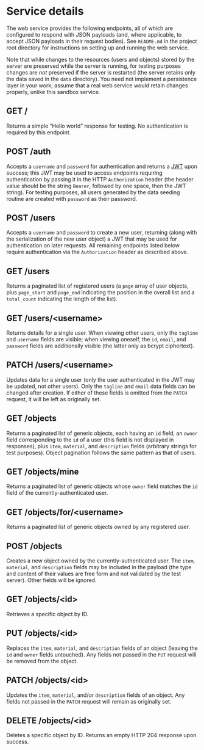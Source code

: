 # Service details

The web service provides the following endpoints, all of which are configured to respond with JSON payloads (and, where applicable, to accept JSON payloads in their request bodies). See `README.md` in the project root directory for instructions on setting up and running the web service.

Note that while changes to the resources (users and objects) stored by the server are preserved while the server is running, for testing purposes changes are *not* preserved if the server is restarted (the server retains only the data saved in the `data` directory). You need not implement a persistence layer in your work; assume that a real web service would retain changes properly, unlike this sandbox service.

## GET /

Returns a simple “Hello world” response for testing. No authentication is required by this endpoint.

## POST /auth

Accepts a `username` and `password` for authentication and returns a [JWT](https://jwt.io) upon success; this JWT may be used to access endpoints requiring authentication by passing it in the HTTP `Authorization` header (the header value should be the string `Bearer`, followed by one space, then the JWT string). For testing purposes, all users generated by the data seeding routine are created with `password` as their password.

## POST /users

Accepts a `username` and `password` to create a new user, returning (along with the serialization of the new user object) a JWT that may be used for authentication on later requests. All remaining endpoints listed below require authentication via the `Authorization` header as described above.

## GET /users

Returns a paginated list of registered users (a `page` array of user objects, plus `page_start` and `page_end` indicating the position in the overall list and a `total_count` indicating the length of the list).

## GET /users/\<username>

Returns details for a single user. When viewing other users, only the `tagline` and `username` fields are visible; when viewing oneself, the `id`, `email`, and `password` fields are additionally visible (the latter only as bcrypt ciphertext).

## PATCH /users/\<username>

Updates data for a single user (only the user authenticated in the JWT may be updated, not other users). Only the `tagline` and `email` data fields can be changed after creation. If either of these fields is omitted from the `PATCH` request, it will be left as originally set.

## GET /objects

Returns a paginated list of generic objects, each having an `id` field, an `owner` field corresponding to the `id` of a user (this field is not displayed in responses), plus `item`, `material`, and `description` fields (arbitrary strings for test purposes). Object pagination follows the same pattern as that of users.

## GET /objects/mine

Returns a paginated list of generic objects whose `owner` field matches the `id` field of the currently-authenticated user.

## GET /objects/for/\<username>

Returns a paginated list of generic objects owned by any registered user.

## POST /objects

Creates a new object owned by the currently-authenticated user. The `item`, `material`, and `description` fields may be included in the payload (the type and content of their values are free form and not validated by the test server). Other fields will be ignored.

## GET /objects/\<id>

Retrieves a specific object by ID.

## PUT /objects/\<id>

Replaces the `item`, `material`, and `description` fields of an object (leaving the `id` and `owner` fields untouched). Any fields not passed in the `PUT` request will be removed from the object.

## PATCH /objects/\<id>

Updates the `item`, `material`, and/or `description` fields of an object. Any fields not passed in the `PATCH` request will remain as originally set.

## DELETE /objects/\<id>

Deletes a specific object by ID. Returns an empty HTTP 204 response upon success.
